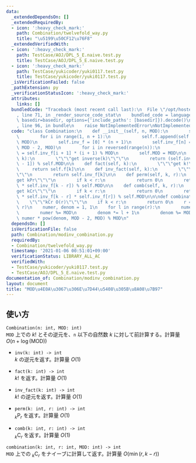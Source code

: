 ```yaml
---
data:
  _extendedDependsOn: []
  _extendedRequiredBy:
  - icon: ':heavy_check_mark:'
    path: Combination/twelvefold_way.py
    title: "\u5199\u50CF12\u76F8"
  _extendedVerifiedWith:
  - icon: ':heavy_check_mark:'
    path: TestCase/AOJ/DPL_5_E.naive.test.py
    title: TestCase/AOJ/DPL_5_E.naive.test.py
  - icon: ':heavy_check_mark:'
    path: TestCase/yukicoder/yuki0117.test.py
    title: TestCase/yukicoder/yuki0117.test.py
  _isVerificationFailed: false
  _pathExtension: py
  _verificationStatusIcon: ':heavy_check_mark:'
  attributes:
    links: []
  bundledCode: "Traceback (most recent call last):\n  File \"/opt/hostedtoolcache/Python/3.9.4/x64/lib/python3.9/site-packages/onlinejudge_verify/documentation/build.py\"\
    , line 71, in _render_source_code_stat\n    bundled_code = language.bundle(stat.path,\
    \ basedir=basedir, options={'include_paths': [basedir]}).decode()\n  File \"/opt/hostedtoolcache/Python/3.9.4/x64/lib/python3.9/site-packages/onlinejudge_verify/languages/python.py\"\
    , line 96, in bundle\n    raise NotImplementedError\nNotImplementedError\n"
  code: "class Combination:\n    def __init__(self, n, MOD):\n        self.f = [1]\n\
    \        for i in range(1, n + 1):\n            self.f.append(self.f[-1] * i %\
    \ MOD)\n        self.inv_f = [0] * (n + 1)\n        self.inv_f[n] = pow(self.f[n],\
    \ MOD - 2, MOD)\n        for i in reversed(range(n)):\n            self.inv_f[i]\
    \ = self.inv_f[i + 1] * (i + 1) % MOD\n        self.MOD = MOD\n\n    def inv(self,\
    \ k):\n        \"\"\"get inverse(k)\"\"\"\n        return (self.inv_f[k] * self.f[k\
    \ - 1]) % self.MOD\n\n    def fact(self, k):\n        \"\"\"get k!\"\"\"\n   \
    \     return self.f[k]\n\n    def inv_fact(self, k):\n        \"\"\"get inverse(k!)\"\
    \"\"\n        return self.inv_f[k]\n\n    def perm(self, k, r):\n        \"\"\"\
    get kPr\"\"\"\n        if k < r:\n            return 0\n        return (self.f[k]\
    \ * self.inv_f[k - r]) % self.MOD\n\n    def comb(self, k, r):\n        \"\"\"\
    get kCr\"\"\"\n        if k < r:\n            return 0\n        return (self.f[k]\
    \ * self.inv_f[k - r] * self.inv_f[r]) % self.MOD\n\n\ndef combination(k, r, MOD):\n\
    \    \"\"\"kCr O(r)\"\"\"\n    if k < r:\n        return 0\n    r = min(r, k -\
    \ r)\n    numer, denom = 1, 1\n    for l in range(r):\n        numer *= (k - l)\n\
    \        numer %= MOD\n        denom *= l + 1\n        denom %= MOD\n    return\
    \ numer * pow(denom, MOD - 2, MOD) % MOD\n"
  dependsOn: []
  isVerificationFile: false
  path: Combination/modinv_combination.py
  requiredBy:
  - Combination/twelvefold_way.py
  timestamp: '2021-01-06 00:51:01+09:00'
  verificationStatus: LIBRARY_ALL_AC
  verifiedWith:
  - TestCase/yukicoder/yuki0117.test.py
  - TestCase/AOJ/DPL_5_E.naive.test.py
documentation_of: Combination/modinv_combination.py
layout: document
title: "MOD\u4E0A\u3067\u306E\u7D44\u5408\u305B\u8A08\u7B97"
---
```

## 使い方
`Combination(n: int, MOD: int)`  
`MOD` 上での $k!$ とその逆元を、`n` 以下の自然数 $k$ に対して前計算する。計算量 $O(n + \log(\mathrm{MOD}))$

- `inv(k: int) -> int`  
$k$ の逆元を返す。計算量 $O(1)$

- `fact(k: int) -> int`  
$k!$ を返す。計算量 $O(1)$

- `inv_fact(k: int) -> int`  
$k!$ の逆元を返す。計算量 $O(1)$

- `perm(k: int, r: int) -> int`  
${}_k\mathrm{P}_r$ を返す。計算量 $O(1)$

- `comb(k: int, r: int) -> int`  
${}_k\mathrm{C}_r$ を返す。計算量 $O(1)$

`combination(k: int, r: int, MOD: int) -> int`  
`MOD` 上での ${}_k\mathrm{C}_r$ をナイーブに計算して返す。計算量 $O(\min(r, k - r))$
